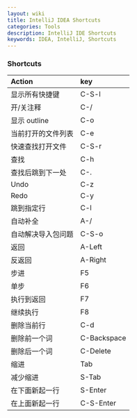 ```yaml
---
layout: wiki
title: IntelliJ IDEA Shortcuts
categories: Tools
description: IntelliJ IDE Shortcuts
keywords: IDEA, IntelliJ, Shortcuts
---
```


### Shortcuts

| Action               | key      |
|:-------------------|:------------|
| 显示所有快捷键     | C-S-l       |
| 开/关注释          | C-/         |
| 显示 outline       | C-o         |
| 当前打开的文件列表 | C-e         |
| 快速查找打开文件   | C-S-r       |
| 查找               | C-h         |
| 查找后跳到下一处   | C-.         |
| Undo               | C-z         |
| Redo               | C-y         |
| 跳到指定行         | C-l         |
| 自动补全           | A-/         |
| 自动解决导入包问题 | C-S-o       |
| 返回               | A-Left      |
| 反返回             | A-Right     |
| 步进               | F5          |
| 单步               | F6          |
| 执行到返回         | F7          |
| 继续执行           | F8          |
| 删除当前行         | C-d         |
| 删除前一个词       | C-Backspace |
| 删除后一个词       | C-Delete    |
| 缩进               | Tab         |
| 减少缩进           | S-Tab       |
| 在下面新起一行     | S-Enter     |
| 在上面新起一行     | C-S-Enter   |